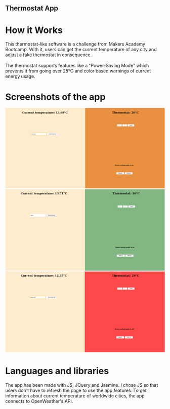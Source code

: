 ## Thermostat App

# How it Works
This thermostat-like software is a challenge from Makers Academy Bootcamp. With it, users can get the current temperature of any city and adjust a fake thermostat in consequence. <br><br>
The thermostat supports features like a "Power-Saving Mode" which prevents it from going over 25°C and color based warnings of current energy usage.

# Screenshots of the app
<img src='./images/screenshot_app1.png' alt='demo thermapp'/>
<br>
<img src='./images/screenshot_app2.png' alt='demo thermapp'/>
<br>
<img src='./images/screenshot_app3.png' alt='demo thermapp'/>

# Languages and libraries
The app has been made with JS, JQuery and Jasmine. I chose JS so that users don't have to refresh the page to use the app features.
To get information about current temperature of worldwide cities, the app connects to OpenWeather's API.